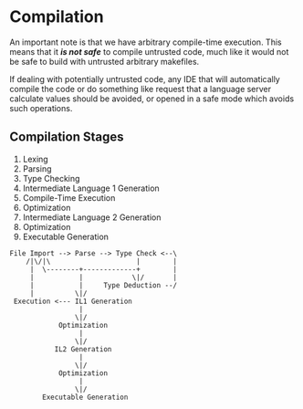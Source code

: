 # Compilation

An important note is that we have arbitrary compile-time execution.
This means that it ***is not safe*** to compile untrusted code,
much like it would not be safe to build with untrusted arbitrary makefiles.

If dealing with potentially untrusted code, any IDE that will
automatically compile the code or do something like request that a language server
calculate values should be avoided, or opened in a safe mode which avoids such operations.

## Compilation Stages

1. Lexing
2. Parsing
3. Type Checking
4. Intermediate Language 1 Generation
5. Compile-Time Execution
6. Optimization
7. Intermediate Language 2 Generation
8. Optimization
9. Executable Generation

```
File Import --> Parse --> Type Check <--\
    /|\/|\                     |        |
     |  \--------+-------------+        |
     |           |            \|/       |
     |           |     Type Deduction --/
     |          \|/
 Execution <--- IL1 Generation 
                 |
                \|/
            Optimization
                 |
                \|/
           IL2 Generation
                 |
                \|/
            Optimization
                 |
                \|/
        Executable Generation
```
